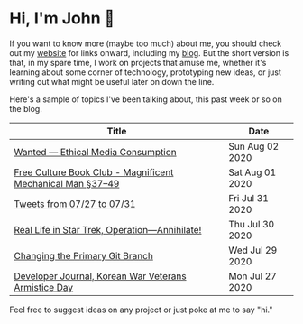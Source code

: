 # Hi, I'm John 👋

If you want to know more (maybe too much) about me, you should check out my [website](https://john.colagioia.net/) for links onward, including my [blog](https://john.colagioia.net/blog).  But the short version is that, in my spare time, I work on projects that amuse me, whether it's learning about some corner of technology, prototyping new ideas, or just writing out what might be useful later on down the line.

Here's a sample of topics I've been talking about, this past week or so on the blog.

|Title|Date|
|-----|-------|
|[Wanted — Ethical Media Consumption](https://john.colagioia.net/blog/2020/08/02/ethmedia.html)|Sun Aug 02 2020|
|[Free Culture Book Club - Magnificent Mechanical Man §37–49](https://john.colagioia.net/blog/2020/08/01/manuel.html)|Sat Aug 01 2020|
|[Tweets from 07/27 to 07/31](https://john.colagioia.net/blog/media/2020/07/31/week.html)|Fri Jul 31 2020|
|[Real Life in Star Trek, Operation—Annihilate!](https://john.colagioia.net/blog/2020/07/30/opann.html)|Thu Jul 30 2020|
|[Changing the Primary Git Branch](https://john.colagioia.net/blog/2020/07/29/gitmain.html)|Wed Jul 29 2020|
|[Developer Journal, Korean War Veterans Armistice Day](https://john.colagioia.net/blog/2020/07/27/kwvad.html)|Mon Jul 27 2020|

Feel free to suggest ideas on any project or just poke at me to say "hi."
